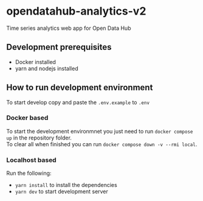 # opendatahub-analytics-v2

Time series analytics web app for Open Data Hub

## Development prerequisites
- Docker installed
- yarn and nodejs installed

## How to run development environment
To start develop copy and paste the `.env.example` to `.env`

### Docker based
To start the development environmnet you just need to run `docker compose up` in the repository folder.  
To clear all when finished you can run `docker compose down -v --rmi local`.

### Localhost based
Run the following: 
- `yarn install` to install the dependencies
- `yarn dev` to start development server